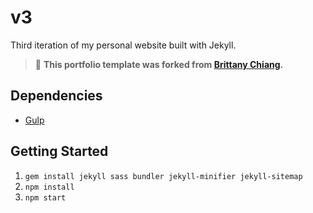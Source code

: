 # v3

Third iteration of my personal website built with Jekyll.

> 📢 **This portfolio template was forked from [Brittany Chiang](https://github.com/bchiang7/bchiang7.github.io).**

## Dependencies

- [Gulp](https://gulpjs.com/)

## Getting Started

1.  `gem install jekyll sass bundler jekyll-minifier jekyll-sitemap`
2.  `npm install`
3.  `npm start`
